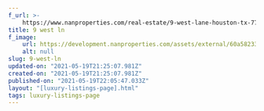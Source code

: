 ```yaml
---
f_url: >-
    https://www.nanproperties.com/real-estate/9-west-lane-houston-tx-77019/7344983/103181044
title: 9 west ln
f_image:
    url: https://development.nanproperties.com/assets/external/60a582332e517e118dcb9671_content_1-2.jpeg
    alt: null
slug: 9-west-ln
updated-on: "2021-05-19T21:25:07.981Z"
created-on: "2021-05-19T21:25:07.981Z"
published-on: "2021-05-19T22:05:47.033Z"
layout: "[luxury-listings-page].html"
tags: luxury-listings-page
---
```


